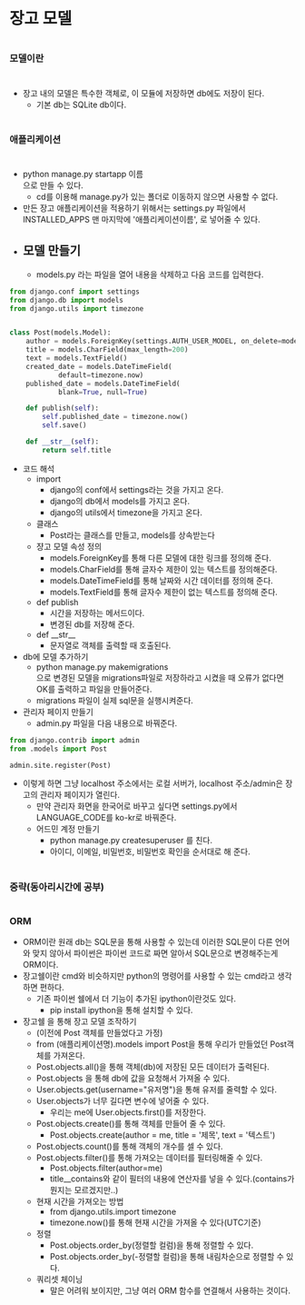 # 장고 모델
#
### 모델이란
#
- 장고 내의 모델은 특수한 객체로, 이 모듈에 저장하면 db에도 저장이 된다.
    - 기본 db는 SQLite db이다.
#
### 애플리케이션
#
- python manage.py startapp 이름  
으로 만들 수 있다.
    - cd를 이용해 manage.py가 있는 폴더로 이동하지 않으면 사용할 수 없다.
- 만든 장고 애플리케이션을 적용하기 위해서는 settings.py 파일에서 INSTALLED_APPS 맨 마지막에 '애플리케이션이름', 로 넣어줄 수 있다.
-  ## 모델 만들기
    - models.py 라는 파일을 열어 내용을 삭제하고 다음 코드를 입력한다.
```python
from django.conf import settings
from django.db import models
from django.utils import timezone


class Post(models.Model):
    author = models.ForeignKey(settings.AUTH_USER_MODEL, on_delete=models.CASCADE)
    title = models.CharField(max_length=200)
    text = models.TextField()
    created_date = models.DateTimeField(
            default=timezone.now)
    published_date = models.DateTimeField(
            blank=True, null=True)

    def publish(self):
        self.published_date = timezone.now()
        self.save()

    def __str__(self):
        return self.title
```
- 코드 해석
    - import
        - django의 conf에서 settings라는 것을 가지고 온다.
        - django의 db에서 models를 가지고 온다.
        - django의 utils에서 timezone을 가지고 온다.
    - 클래스
        - Post라는 클래스를 만들고, models를 상속받는다
    - 쟝고 모델 속성 정의
        - models.ForeignKey를 통해 다른 모델에 대한 링크를 정의해 준다.
        - models.CharField를 통해 글자수 제한이 있는 텍스트를 정의해준다.
        - models.DateTimeField를 통해 날짜와 시간 데이터를 정의해 준다.
        - models.TextField를 통해 글자수 제한이 없는 텍스트를 정의해 준다.
    - def publish
        - 시간을 저장하는 메서드이다.
        - 변경된 db를 저장해 준다.
    - def \_\_str\_\_
        - 문자열로 객체를 출력할 때 호출된다.
- db에 모델 추가하기
    - python manage.py makemigrations  
    으로 변경된 모델을 migrations파일로 저장하라고 시켰을 때 오류가 없다면 OK를 출력하고 파일을 만들어준다.
    - migrations 파일이 실제 sql문을 실행시켜준다.
- 관리자 페이지 만들기
    - admin.py 파일을 다음 내용으로 바꿔준다.
``` python
from django.contrib import admin
from .models import Post

admin.site.register(Post)
```
- 이렇게 하면 그냥 localhost 주소에서는 로컬 서버가, localhost 주소/admin은 장고의 관리자 페이지가 열린다.
    - 만약 관리자 화면을 한국어로 바꾸고 싶다면 settings.py에서 LANGUAGE_CODE를 ko-kr로 바꿔준다.
    - 어드민 계정 만들기
        - python manage.py createsuperuser 를 친다.
        - 아이디, 이메일, 비밀번호, 비밀번호 확인을 순서대로 해 준다.


#
### 중략(동아리시간에 공부)
#
### ORM
- ORM이란 원래 db는 SQL문을 통해 사용할 수 있는데 이러한 SQL문이 다른 언어와 맞지 않아서 파이썬은 파이썬 코드로 짜면 알아서 SQL문으로 변경해주는게 ORM이다.
- 장고쉘이란 cmd와 비슷하지만 python의 명령어를 사용할 수 있는 cmd라고 생각하면 편하다.
    - 기존 파이썬 쉘에서 더 기능이 추가된 ipython이란것도 있다.
        - pip install ipython을 통해 설치할 수 있다.
- 장고쉘 을 통해 장고 모델 조작하기
    - (이전에 Post 객체를 만들었다고 가정)
    - from (애플리케이션명).models import Post을 통해 우리가 만들었던 Post객체를 가져온다.
    - Post.objects.all()을 통해 객체(db)에 저장된 모든 데이터가 출력된다.
    - Post.objects 을 통해 db에 값을 요청해서 가져올 수 있다.
    - User.objects.get(username="유저명")을 통해 유저를 줄력할 수 있다.
    - User.objects가 너무 길다면 변수에 넣어줄 수 있다.
        - 우리는 me에 User.objects.first()를 저장한다.
    - Post.objects.create()를 통해 객체를 만들어 줄 수 있다.
        - Post.objects.create(author = me, title = '제목', text = '텍스트')
    - Post.objects.count()를 통해 객체의 개수를 셀 수 있다.
    - Post.objects.filter()를 통해 가져오는 데이터를 필터링해줄 수 있다.
        - Post.objects.filter(author=me)
        - title\_\_contains와 같이 필터의 내용에 연산자를 넣을 수 있다.(contains가 뭔지는 모르겠지만..)
    - 현재 시간을 가져오는 방법
        - from django.utils.import timezone
        - timezone.now()를 통해 현재 시간을 가져올 수 있다(UTC기준)
    - 정렬
        - Post.objects.order_by(정렬할 컬럼)을 통해 정렬할 수 있다.
        - Post.objects.order_by(-정렬할 컬럼)을 통해 내림차순으로 정렬할 수 있다.
    - 쿼리셋 체이닝
        - 말은 어려워 보이지만, 그냥 여러 ORM 함수를 연결해서 사용하는 것이다.